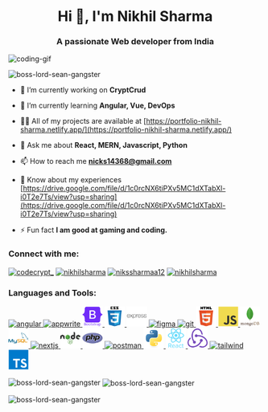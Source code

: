 <h1 align="center">Hi 👋, I'm Nikhil Sharma</h1>
<h3 align="center">A passionate Web developer from India</h3>
<img src="https://camo.githubusercontent.com/9ff919f90506558a5e0b414d50a3d3697359e3970ea842f0922ce8dc99c2e4d3/68747470733a2f2f692e70696e696d672e636f6d2f6f726967696e616c732f35342f62352f62352f35346235623537326138313463653732316531623031616461626564356338342e676966" alt="coding-gif" style ="width:40em;">
<p align="left"> <img src="https://komarev.com/ghpvc/?username=boss-lord-sean-gangster&label=Profile%20views&color=0e75b6&style=flat" alt="boss-lord-sean-gangster" /> </p>

- 🔭 I’m currently working on **CryptCrud**

- 🌱 I’m currently learning **Angular, Vue, DevOps**

- 👨‍💻 All of my projects are available at [https://portfolio-nikhil-sharma.netlify.app/](https://portfolio-nikhil-sharma.netlify.app/)

- 💬 Ask me about **React, MERN, Javascript, Python**

- 📫 How to reach me **nicks14368@gmail.com**

- 📄 Know about my experiences [https://drive.google.com/file/d/1c0rcNX6tiPXv5MC1dXTabXl-i0T2e7Ts/view?usp=sharing](https://drive.google.com/file/d/1c0rcNX6tiPXv5MC1dXTabXl-i0T2e7Ts/view?usp=sharing)

- ⚡ Fun fact **I am good at gaming and coding.**

<h3 align="left">Connect with me:</h3>
<p align="left">
<a href="https://twitter.com/codecrypt_" target="blank"><img align="center" src="https://raw.githubusercontent.com/rahuldkjain/github-profile-readme-generator/master/src/images/icons/Social/twitter.svg" alt="codecrypt_" height="30" width="40" /></a>
<a href="https://linkedin.com/in/nikhilsharma" target="blank"><img align="center" src="https://raw.githubusercontent.com/rahuldkjain/github-profile-readme-generator/master/src/images/icons/Social/linked-in-alt.svg" alt="nikhilsharma" height="30" width="40" /></a>
<a href="https://instagram.com/nikssharmaa12" target="blank"><img align="center" src="https://raw.githubusercontent.com/rahuldkjain/github-profile-readme-generator/master/src/images/icons/Social/instagram.svg" alt="nikssharmaa12" height="30" width="40" /></a>
<a href="https://www.behance.net/nikhilsharma" target="blank"><img align="center" src="https://raw.githubusercontent.com/rahuldkjain/github-profile-readme-generator/master/src/images/icons/Social/behance.svg" alt="nikhilsharma" height="30" width="40" /></a>
</p>

<h3 align="left">Languages and Tools:</h3>
<p align="left"> <a href="https://angular.io" target="_blank" rel="noreferrer"> <img src="https://angular.io/assets/images/logos/angular/angular.svg" alt="angular" width="40" height="40"/> </a> <a href="https://appwrite.io" target="_blank" rel="noreferrer"> <img src="https://www.vectorlogo.zone/logos/appwriteio/appwriteio-icon.svg" alt="appwrite" width="40" height="40"/> </a> <a href="https://getbootstrap.com" target="_blank" rel="noreferrer"> <img src="https://raw.githubusercontent.com/devicons/devicon/master/icons/bootstrap/bootstrap-plain-wordmark.svg" alt="bootstrap" width="40" height="40"/> </a> <a href="https://www.w3schools.com/css/" target="_blank" rel="noreferrer"> <img src="https://raw.githubusercontent.com/devicons/devicon/master/icons/css3/css3-original-wordmark.svg" alt="css3" width="40" height="40"/> </a> <a href="https://expressjs.com" target="_blank" rel="noreferrer"> <img src="https://raw.githubusercontent.com/devicons/devicon/master/icons/express/express-original-wordmark.svg" alt="express" width="40" height="40"/> </a> <a href="https://www.figma.com/" target="_blank" rel="noreferrer"> <img src="https://www.vectorlogo.zone/logos/figma/figma-icon.svg" alt="figma" width="40" height="40"/> </a> <a href="https://git-scm.com/" target="_blank" rel="noreferrer"> <img src="https://www.vectorlogo.zone/logos/git-scm/git-scm-icon.svg" alt="git" width="40" height="40"/> </a> <a href="https://www.w3.org/html/" target="_blank" rel="noreferrer"> <img src="https://raw.githubusercontent.com/devicons/devicon/master/icons/html5/html5-original-wordmark.svg" alt="html5" width="40" height="40"/> </a> <a href="https://developer.mozilla.org/en-US/docs/Web/JavaScript" target="_blank" rel="noreferrer"> <img src="https://raw.githubusercontent.com/devicons/devicon/master/icons/javascript/javascript-original.svg" alt="javascript" width="40" height="40"/> </a> <a href="https://www.mongodb.com/" target="_blank" rel="noreferrer"> <img src="https://raw.githubusercontent.com/devicons/devicon/master/icons/mongodb/mongodb-original-wordmark.svg" alt="mongodb" width="40" height="40"/> </a> <a href="https://www.mysql.com/" target="_blank" rel="noreferrer"> <img src="https://raw.githubusercontent.com/devicons/devicon/master/icons/mysql/mysql-original-wordmark.svg" alt="mysql" width="40" height="40"/> </a> <a href="https://nextjs.org/" target="_blank" rel="noreferrer"> <img src="https://cdn.worldvectorlogo.com/logos/nextjs-2.svg" alt="nextjs" width="40" height="40"/> </a> <a href="https://nodejs.org" target="_blank" rel="noreferrer"> <img src="https://raw.githubusercontent.com/devicons/devicon/master/icons/nodejs/nodejs-original-wordmark.svg" alt="nodejs" width="40" height="40"/> </a> <a href="https://www.php.net" target="_blank" rel="noreferrer"> <img src="https://raw.githubusercontent.com/devicons/devicon/master/icons/php/php-original.svg" alt="php" width="40" height="40"/> </a> <a href="https://postman.com" target="_blank" rel="noreferrer"> <img src="https://www.vectorlogo.zone/logos/getpostman/getpostman-icon.svg" alt="postman" width="40" height="40"/> </a> <a href="https://www.python.org" target="_blank" rel="noreferrer"> <img src="https://raw.githubusercontent.com/devicons/devicon/master/icons/python/python-original.svg" alt="python" width="40" height="40"/> </a> <a href="https://reactjs.org/" target="_blank" rel="noreferrer"> <img src="https://raw.githubusercontent.com/devicons/devicon/master/icons/react/react-original-wordmark.svg" alt="react" width="40" height="40"/> </a> <a href="https://redux.js.org" target="_blank" rel="noreferrer"> <img src="https://raw.githubusercontent.com/devicons/devicon/master/icons/redux/redux-original.svg" alt="redux" width="40" height="40"/> </a> <a href="https://tailwindcss.com/" target="_blank" rel="noreferrer"> <img src="https://www.vectorlogo.zone/logos/tailwindcss/tailwindcss-icon.svg" alt="tailwind" width="40" height="40"/> </a> <a href="https://www.typescriptlang.org/" target="_blank" rel="noreferrer"> <img src="https://raw.githubusercontent.com/devicons/devicon/master/icons/typescript/typescript-original.svg" alt="typescript" width="40" height="40"/> </a> </p>

<p><img align="left" src="https://github-readme-stats.vercel.app/api/top-langs?username=boss-lord-sean-gangster&show_icons=true&locale=en&layout=compact" alt="boss-lord-sean-gangster" /></p>

<p>&nbsp;<img align="center" src="https://github-readme-stats.vercel.app/api?username=boss-lord-sean-gangster&show_icons=true&locale=en" alt="boss-lord-sean-gangster" /></p>

<p><img align="center" src="https://github-readme-streak-stats.herokuapp.com/?user=boss-lord-sean-gangster&" alt="boss-lord-sean-gangster" /></p>
